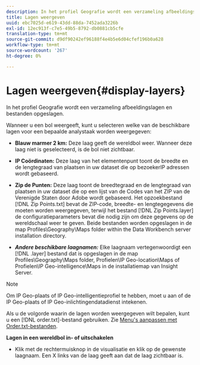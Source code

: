 ```yaml
---
description: In het profiel Geografie wordt een verzameling afbeeldingslagen en bestanden opgeslagen.
title: Lagen weergeven
uuid: ebc7025d-e619-43dd-88da-7452ada3226b
exl-id: 12ec913f-c7e5-49b5-8792-db0881cb5cfe
translation-type: tm+mt
source-git-commit: d9df90242ef96188f4e4b5e6d04cfef196b0a628
workflow-type: tm+mt
source-wordcount: '267'
ht-degree: 0%

---
```


# Lagen weergeven{#display-layers}

In het profiel Geografie wordt een verzameling afbeeldingslagen en bestanden opgeslagen.

Wanneer u een bol weergeeft, kunt u selecteren welke van de beschikbare lagen voor een bepaalde analystaak worden weergegeven:

* **Blauw marmer 2 km:** Deze laag geeft de wereldbol weer. Wanneer deze laag niet is geselecteerd, is de bol niet zichtbaar.
* **IP Coördinaten:** Deze laag van het elementenpunt toont de breedte en de lengtegraad van plaatsen in uw dataset die op bezoekerIP adressen wordt gebaseerd.
* **Zip de Punten:** Deze laag toont de breedtegraad en de lengtegraad van plaatsen in uw dataset die op een lijst van de Codes van het ZIP van de Verenigde Staten door Adobe wordt gebaseerd. Het opzoekbestand [!DNL Zip Points.txt] bevat de ZIP-code, breedte- en lengtegegevens die moeten worden weergegeven, terwijl het bestand [!DNL Zip Points.layer] de configuratieparameters bevat die nodig zijn om deze gegevens op de wereldschaal weer te geven. Beide bestanden worden opgeslagen in de map Profiles\Geography\Maps folder within the Data Workbench server installation directory.

* ***Andere beschikbare laagnamen:*** Elke laagnaam vertegenwoordigt een  [!DNL .layer] bestand dat is opgeslagen in de map Profiles\Geography\Maps folder, Profielen\IP Geo-location\Maps of Profielen\IP Geo-intelligence\Maps in de installatiemap van Insight Server.

>[!NOTE]
>
>Om IP Geo-plaats of IP Geo-intelligentieprofiel te hebben, moet u aan of de IP Geo-plaats of IP Geo-inlichtingendatadienst intekenen.

Als u de volgorde waarin de lagen worden weergegeven wilt bepalen, kunt u een [!DNL order.txt]-bestand gebruiken. Zie [Menu&#39;s aanpassen met Order.txt-bestanden](../../../../home/c-get-started/c-intf-anlys-ftrs/c-ctm-menus/t-cstm-menus-ordr-files.md#task-a391800a8dd444deb3e1516d5189f999).

**Lagen in een wereldbol in- of uitschakelen**

* Klik met de rechtermuisknop in de visualisatie en klik op de gewenste laagnaam. Een X links van de laag geeft aan dat de laag zichtbaar is.
